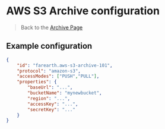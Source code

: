 # AWS S3 Archive configuration

> Back to the [Archive Page](archives.md)

## Example configuration

```json
{
    "id": "farearth.aws-s3-archive-101",
    "protocol": "amazon-s3",
    "accessModes": ["PUSH","PULL"],
    "properties": {
        "baseUrl": "...",
        "bucketName": "mynewbucket",
        "region": "...",
        "accessKey": "...",
        "secretKey": "..."
    }
}
```
